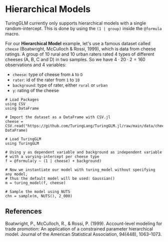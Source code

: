 # Hierarchical Models

TuringGLM currently only supports hierarchical models with a single random-intercept.
This is done by using the `(1 | group)` inside the `@formula` macro.

For our **Hierarchical Model** example, let's use a famous dataset called `cheese` (Boatwright, McCulloch & Rossi, 1999), which is data from cheese ratings.
A group of 10 rural and 10 urban raters rated 4 types of different cheeses (A, B, C and D) in two samples.
So we have $4 \cdot 20 \cdot 2 = 160$ observations and 4 variables:

* `cheese`: type of cheese from `A` to `D`
* `rater`: id of the rater from `1` to `10`
* `background`: type of rater, either `rural` or `urban`
* `y`: rating of the cheese

```@repl
# Load Packages
using CSV
using DataFrame

# Import the dataset as a DataFrame with CSV.jl
cheese = CSV.read("https://github.com/TuringLang/TuringGLM.jl/raw/main/data/cheese.csv", DataFrame)

# Load TuringGLM
using TuringGLM

# Using y as dependent variable and background as independent variable
# with a varying-intercept per cheese type
f = @formula(y ~ (1 | cheese) + background)

# Now we instantiate our model with turing_model without specifying any model,
# thus the default model will be used: Gaussian()
m = turing_model(f, cheese)

# Sample the model using NUTS
chn = sample(m, NUTS(), 2_000)
```

## References

Boatwright, P., McCulloch, R., & Rossi, P. (1999). Account-level modeling for trade promotion: An application of a constrained parameter hierarchical model. Journal of the American Statistical Association, 94(448), 1063–1073.
